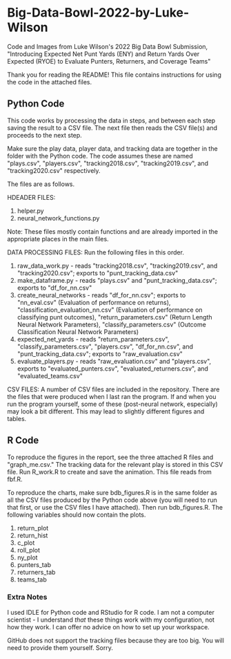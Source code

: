 # Big-Data-Bowl-2022-by-Luke-Wilson
Code and Images from Luke Wilson's 2022 Big Data Bowl Submission, "Introducing Expected Net Punt Yards (ENY) and Return Yards Over Expected (RYOE) to Evaluate Punters, Returners, and Coverage Teams"

Thank you for reading the README! This file contains instructions for using the code in the attached files. 

## Python Code
This code works by processing the data in steps, and between each step saving the result to a CSV file. The next file then reads the CSV file(s) and proceeds to the next step.

Make sure the play data, player data, and tracking data are together in the folder with the Python code. The code assumes these are named "plays.csv", "players.csv", "tracking2018.csv", "tracking2019.csv", and "tracking2020.csv" respectively.

The files are as follows.

HDEADER FILES:
1. helper.py
2. neural_network_functions.py

Note: These files mostly contain functions and are already imported in the appropriate places in the main files.

DATA PROCESSING FILES:
Run the following files in this order.
1. raw_data_work.py - reads "tracking2018.csv", "tracking2019.csv", and "tracking2020.csv"; exports to "punt_tracking_data.csv"
2. make_dataframe.py - reads "plays.csv" and "punt_tracking_data.csv"; exports to "df_for_nn.csv"
3. create_neural_networks - reads "df_for_nn.csv"; exports to "nn_eval.csv" (Evaluation of performance on returns), "classification_evaluation_nn.csv" (Evaluation of performance on classifying punt outcomes),  "return_parameters.csv" (Return Length Neural Network Parameters), "classify_parameters.csv" (Outcome Classification Neural Network Parameters)
4. expected_net_yards - reads "return_parameters.csv", "classify_parameters.csv", "players.csv", "df_for_nn.csv", and "punt_tracking_data.csv"; exports to "raw_evaluation.csv"
5. evaluate_players.py - reads "raw_evaluation.csv" and "players.csv", exports to "evaluated_punters.csv", "evaluated_returners.csv", and "evaluated_teams.csv"


CSV FILES:
A number of CSV files are included in the repository. There are the files that were produced when I last ran the program. If and when you run the program yourself, some of these (post-neural network, especially) may look a bit different. This may lead to slightly different figures and tables.

## R Code
To reproduce the figures in the report, see the three attached R files and "graph_me.csv." The tracking data for the relevant play is stored in this CSV file. Run R_work.R to create and save the animation. This file reads from fbf.R.

To reproduce the charts, make sure bdb_figures.R is in the same folder as all the CSV files produced by the Python code above (you will need to run that first, or use the CSV files I have attached). Then run bdb_figures.R. The following variables should now contain the plots.

1. return_plot
2. return_hist
3. c_plot
4. roll_plot
5. ny_plot
6. punters_tab
7. returners_tab
8. teams_tab

### Extra Notes
I used IDLE for Python code and RStudio for R code. I am not a computer scientist - I understand *that* these things work with my configuration, not how they work. I can offer no advice on how to set up your workspace.

GitHub does not support the tracking files because they are too big. You will need to provide them yourself. Sorry.
